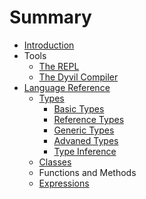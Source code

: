 # Summary

* [Introduction](README.md)
* Tools
   * [The REPL](repl.md)
   * [The Dyvil Compiler](dyvil-compiler.md)
* [Language Reference](language-reference.md)
   * [Types](types.md)
       * [Basic Types](basic-types.md)
       * [Reference Types](reference-types.md)
       * [Generic Types](generic-types.md)
       * [Advaned Types](types/advanced-types.md)
       * [Type Inference](type-inference.md)
   * [Classes](classes.md)
   * Functions and Methods
   * [Expressions](expressions.md)

